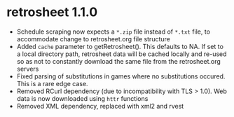 # retrosheet 1.1.0
  * Schedule scraping now expects a `*.zip` file instead of `*.txt` file, to accommodate change to retrosheet.org file structure
  * Added `cache` parameter to getRetrosheet(). This defaults to NA. If set to a local directory path, retrosheet data will be cached locally and re-used so as not to constantly download the same file from the retrosheet.org servers
  * Fixed parsing of substitutions in games where no substitutions occured. This is a rare edge case.
  * Removed RCurl dependency (due to incompatibility with TLS > 1.0). Web data is now downloaded using `httr` functions
  * Removed XML dependency, replaced with xml2 and rvest
